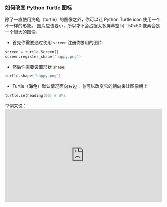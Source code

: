 ### 如何改变 Python Turtle 图标

除了一直使用海龟（turtle）的图像之外，你可以让 Python Turtle icon 使用一个不一样的形象。 图片应该要小，所以才不会占据太多屏幕空间：50x50 像素会是一个很大的图像。

+ 首先你需要通过使用 `screen` 注册你要用的图片:

```python
screen = turtle.Screen()
screen.register_shape('happy.png') 
```

+ 然后你需要设置形状 `shape`:

```python
turtle.shape('happy.png')
```

+ Turtle（海龟）默认情况面向右边： 你可以改变它的朝向来让图像朝上

```python
turtle.setheading(90) # 朝上
```

举例来说： <iframe src="https://trinket.io/embed/python/5f68ef3fd7?start=result" width="100%" height="300" frameborder="0" marginwidth="0" marginheight="0" allowfullscreen></iframe>